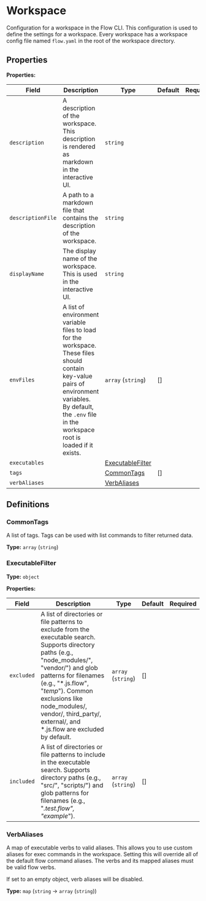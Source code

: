 [comment]: # (Documentation autogenerated by docsgen. Do not edit directly.)

# Workspace

Configuration for a workspace in the Flow CLI.
This configuration is used to define the settings for a workspace.
Every workspace has a workspace config file named `flow.yaml` in the root of the workspace directory.


## Properties


**Properties:**

| Field | Description | Type | Default | Required |
| ----- | ----------- | ---- | ------- | :--------: |
| `description` | A description of the workspace. This description is rendered as markdown in the interactive UI. | `string` |  |  |
| `descriptionFile` | A path to a markdown file that contains the description of the workspace. | `string` |  |  |
| `displayName` | The display name of the workspace. This is used in the interactive UI. | `string` |  |  |
| `envFiles` | A list of environment variable files to load for the workspace. These files should contain key-value pairs of environment variables. By default, the `.env` file in the workspace root is loaded if it exists.  | `array` (`string`) | [] |  |
| `executables` |  | [ExecutableFilter](#ExecutableFilter) | <no value> |  |
| `tags` |  | [CommonTags](#CommonTags) | [] |  |
| `verbAliases` |  | [VerbAliases](#VerbAliases) | <no value> |  |


## Definitions

### CommonTags

A list of tags.
Tags can be used with list commands to filter returned data.


**Type:** `array` (`string`)




### ExecutableFilter



**Type:** `object`



**Properties:**

| Field | Description | Type | Default | Required |
| ----- | ----------- | ---- | ------- | :--------: |
| `excluded` | A list of directories or file patterns to exclude from the executable search. Supports directory paths (e.g., "node_modules/", "vendor/") and glob patterns for filenames (e.g., "*.js.flow", "*temp*"). Common exclusions like node_modules/, vendor/, third_party/, external/, and *.js.flow are excluded by default.  | `array` (`string`) | [] |  |
| `included` | A list of directories or file patterns to include in the executable search. Supports directory paths (e.g., "src/", "scripts/") and glob patterns for filenames (e.g., "*.test.flow", "example*").  | `array` (`string`) | [] |  |

### VerbAliases

A map of executable verbs to valid aliases. This allows you to use custom aliases for exec commands in the workspace.
Setting this will override all of the default flow command aliases. The verbs and its mapped aliases must be valid flow verbs.

If set to an empty object, verb aliases will be disabled.


**Type:** `map` (`string` -> `array` (`string`))





